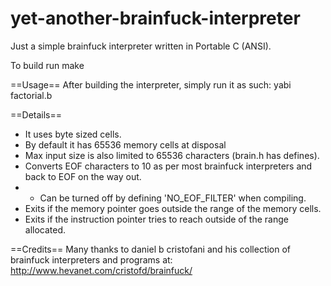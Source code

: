 yet-another-brainfuck-interpreter
=================================

Just a simple brainfuck interpreter written in Portable C (ANSI).

To build run
	make

==Usage==
After building the interpreter, simply run it as such:
	yabi factorial.b

==Details==
* It uses byte sized cells.
* By default it has 65536 memory cells at disposal
* Max input size is also limited to 65536 characters (brain.h has defines).
* Converts EOF characters to 10 as per most brainfuck interpreters and back to EOF on the way out.
* * Can be turned off by defining 'NO_EOF_FILTER' when compiling.
* Exits if the memory pointer goes outside the range of the memory cells.
* Exits if the instruction pointer tries to reach outside of the range allocated. 

==Credits==
Many thanks to daniel b cristofani and his collection of brainfuck interpreters and programs at:
	http://www.hevanet.com/cristofd/brainfuck/
